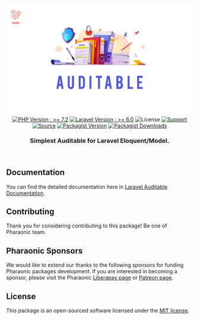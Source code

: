 
<p align="center"><a href="https://pharaonic.io" target="_blank"><img src="https://raw.githubusercontent.com/Pharaonic/logos/main/auditable.jpg"></a></p>

<p align="center">
  <a href="https://php.net" target="_blank"><img src="https://img.shields.io/static/v1?label=PHP&message=%3E=7.2&color=blue&style=flat-square" alt="PHP Version : >= 7.2"></a>
  <a href="https://laravel.com" target="_blank"><img src="https://img.shields.io/static/v1?label=Laravel&message=%3E=6.0&color=F05340&style=flat-square" alt="Laravel Version : >= 6.0"></a>
  <img src="https://img.shields.io/static/v1?label=License&message=MIT&color=brightgreen&style=flat-square" alt="License">
  <a href="https://liberapay.com/Pharaonic" target="_blank"><img src="https://img.shields.io/liberapay/receives/Pharaonic?color=gold&label=Support&style=flat-square" alt="Support"></a>
  <br>
  <a href="https://packagist.org/packages/Pharaonic/laravel-auditable" target="_blank"><img src="https://img.shields.io/static/v1?label=Packagist&message=pharaonic/laravel-auditable&color=blue&logo=packagist&logoColor=white" alt="Source"></a>
  <a href="https://packagist.org/packages/pharaonic/laravel-auditable" target="_blank"><img src="https://poser.pugx.org/pharaonic/laravel-auditable/v" alt="Packagist Version"></a>
  <a href="https://packagist.org/packages/pharaonic/laravel-auditable" target="_blank"><img src="https://poser.pugx.org/pharaonic/laravel-auditable/downloads" alt="Packagist Downloads"></a>
</p>

<h3 align="center">Simplest Auditable for Laravel Eloquent/Model.</h3>
<br>

## Documentation

You can find the detailed documentation here in [Laravel Auditable Documentation](https://pharaonic.io/package/2-laravel/13-auditable).

## Contributing

Thank you for considering contributing to this package! Be one of Pharaonic team.

## Pharaonic Sponsors

We would like to extend our thanks to the following sponsors for funding Pharaonic packages development. If you are interested in becoming a sponsor, please visit the Pharaonic [Liberapay page](https://en.liberapay.com/Pharaonic) or [Patreon page](https://patreon.com/Pharaonic).

## License

This package is an open-sourced software licensed under the [MIT license](https://opensource.org/licenses/MIT).
